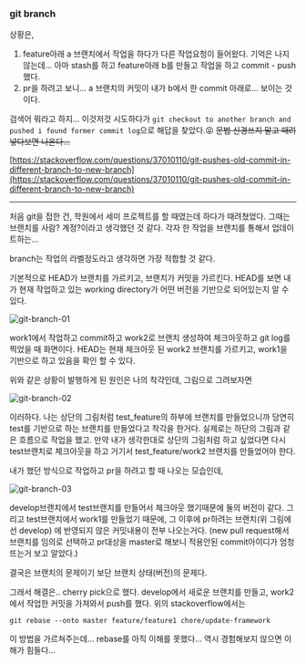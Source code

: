 ### git branch

상황은,
1. feature아래 a 브랜치에서 작업을 하다가 다른 작업요청이 들어왔다. 기억은 나지 않는데… 아마 stash를 하고 feature아래 b를 만들고 작업을 하고 commit - push 했다. 
2. pr을 하려고 보니… a 브랜치의 커밋이 내가 b에서 한 commit 아래로… 보이는 것이다.

검색어 뭐라고 하지... 이것저것 시도하다가 `git checkout to another branch and pushed i found former commit log`으로 해답을 찾았다.:stuck_out_tongue_closed_eyes: ~~문법 신경쓰지 말고 때려넣다보면 나온다...~~

[https://stackoverflow.com/questions/37010110/git-pushes-old-commit-in-different-branch-to-new-branch](https://stackoverflow.com/questions/37010110/git-pushes-old-commit-in-different-branch-to-new-branch)

---


처음 git을 접한 건, 학원에서 세미 프로젝트를 할 때였는데 하다가 때려쳤었다. 그때는 브랜치를 사람? 계정?이라고 생각했던 것 같다. 각자 한 작업을 브랜치를 통해서 업데이트하는… 

branch는 작업의 라벨정도라고 생각하면 가장 적합할 것 같다. 


기본적으로 HEAD가 브랜치를 가르키고, 브랜치가 커밋을 가르킨다. HEAD를 보면 내가 현재 작업하고 있는 working directory가 어떤 버전을 기반으로 되어있는지 알 수 있다. 

![git-branch-01](https://i.imgur.com/xdo6gmK.png)

work1에서 작업하고 commit하고 work2로 브랜치 생성하여 체크아웃하고 git log를 찍었을 때 화면이다. HEAD는 현재 체크아웃 된 work2 브랜치를 가르키고, work1을 기반으로 하고 있음을 확인 할 수 있다.


위와 같은 상황이 발행하게 된 원인은 나의 착각인데, 그림으로 그려보자면 

![git-branch-02](https://i.imgur.com/9B9eZsu.png)

이러하다. 나는 상단의 그림처럼 test_feature의 하부에 브랜치를 만들었으니까 당연히 test를 기반으로 하는 브랜치를 만들었다고 착각을 한거다. 실제로는 하단의 그림과 같은 흐름으로 작업을 했고. 만약 내가 생각한대로 상단의 그림처럼 하고 싶었다면 다시 test브랜치로 체크아웃을 하고 거기서 test_feature/work2 브랜치를 만들었어야 한다. 


내가 했던 방식으로 작업하고 pr을 하려고 할 때 나오는 모습인데,

![git-branch-03](https://i.imgur.com/sjgGDJT.png)

develop브랜치에서 test브랜치를 만들어서 체크아웃 했기때문에 둘의 버전이 같다. 그리고 test브랜치에서 work1를 만들었기 때문에, 그 이후에 pr하려는 브랜치(위 그림에선 develop) 에 반영되지 않은 커밋내용이 전부 나오는거다. 
(new pull request해서 브랜치를 임의로 선택하고 pr대상을 master로 해보니 적용안된 commit아이디가 엄청 뜨는거 보고 알았다.)

결국은 브랜치의 문제이기 보단 브랜치 상태(버전)의 문제다. 

그래서 해결은.. cherry pick으로 했다. develop에서 새로운 브랜치를 만들고, work2에서 작업한 커밋을 가져와서 push를 했다.
위의 stackoverflow에서는

```
git rebase --onto master feature/feature1 chore/update-framework
```

이 방법을 가르쳐주는데… rebase를 아직 이해를 못했다… 역시 경험해보지 않으면 이해가 힘들다…

